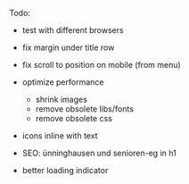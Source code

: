 Todo:
 - test with different browsers
 - fix margin under title row
 - fix scroll to position on mobile (from menu)
 - optimize performance
   - shrink images
   - remove obsolete libs/fonts
   - remove obsolete css

 - icons inline with text
 - SEO: ünninghausen und senioren-eg in h1
 - better loading indicator
